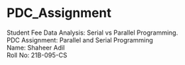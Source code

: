 # PDC_Assignment
Student Fee Data Analysis: Serial vs Parallel Programming.<br>
PDC Assignment: Parallel and Serial Programming<br>
Name: Shaheer Adil<br>
Roll No: 21B-095-CS


